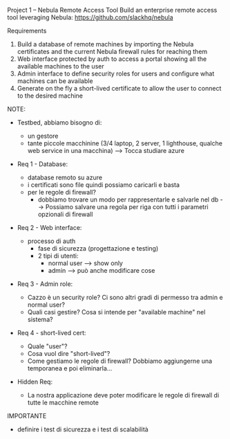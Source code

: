 Project 1 – Nebula Remote Access Tool
Build an enterprise remote access tool leveraging Nebula: https://github.com/slackhq/nebula


Requirements
1) Build a database of remote machines by importing the Nebula certificates and the current Nebula firewall rules for reaching them
2) Web interface protected by auth to access a portal showing all the available machines to the user
3) Admin interface to define security roles for users and configure what machines can be available
4) Generate on the fly a short-lived certificate to allow the user to connect to the desired machine



NOTE:
-  Testbed, abbiamo bisogno di:
	- un gestore
	- tante piccole macchinine (3/4 laptop, 2 server, 1 lighthouse, qualche web service in una macchina)
		--> Tocca studiare azure

- Req 1 - Database: 
	- database remoto su azure
	- i certificati sono file quindi possiamo caricarli e basta
	- per le regole di firewall?
		- dobbiamo trovare un modo per rappresentarle e salvarle nel db
		--> Possiamo salvare una regola per riga con tutti i parametri opzionali di firewall

- Req 2 - Web interface:
	- processo di auth
		- fase di sicurezza (progettazione e testing)
		- 2 tipi di utenti:
			- normal user --> show only
			- admin --> può anche modificare cose

- Req 3 - Admin role:
	- Cazzo è un security role? Ci sono altri gradi di permesso tra admin e normal user?
	- Quali casi gestire? Cosa si intende per "available machine" nel sistema?

- Req 4 - short-lived cert: 
	- Quale "user"?
	- Cosa vuol dire "short-lived"?
	- Come gestiamo le regole di firewall? Dobbiamo aggiungerne una temporanea e poi eliminarla...

- Hidden Req:
	- La nostra applicazione deve poter modificare le regole di firewall di tutte le macchine remote



IMPORTANTE
- definire i test di sicurezza e i test di scalabilità



